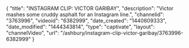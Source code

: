 {
    "title": "INSTAGRAM CLIP: VICTOR GARIBAY",
    "description": "Victor mashes some cruddy asphalt for an Instagram line.",
    "channelid": "3763996",
    "videoid": "6382999",
    "date_created": "1440609333",
    "date_modified": "1444343814",
    "type": "captivate",
    "layout": "channelVideo",
    "url": "\/ashbury\/instagram-clip-victor-garibay\/3763996-6382999"
}